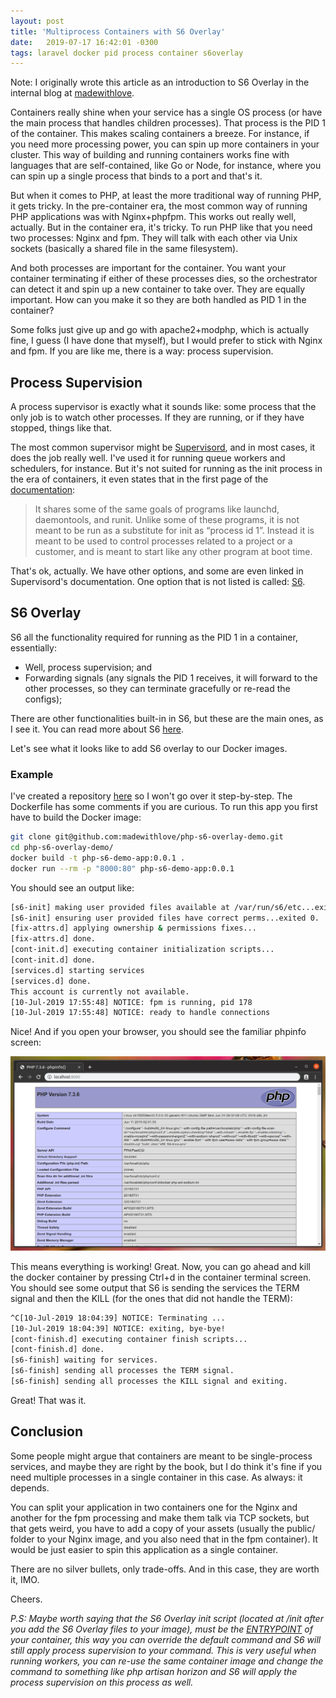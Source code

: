```yaml
---
layout: post
title: 'Multiprocess Containers with S6 Overlay'
date:   2019-07-17 16:42:01 -0300
tags: laravel docker pid process container s6overlay
---
```


Note: I originally wrote this article as an introduction to S6 Overlay in the internal blog at [madewithlove](https://madewithlove.com/).

Containers really shine when your service has a single OS process (or have the main process that handles children processes). That process is the PID 1 of the container. This makes scaling containers a breeze. For instance, if you need more processing power, you can spin up more containers in your cluster. This way of building and running containers works fine with languages that are self-contained, like Go or Node, for instance, where you can spin up a single process that binds to a port and that's it.

But when it comes to PHP, at least the more traditional way of running PHP, it gets tricky. In the pre-container era, the most common way of running PHP applications was with Nginx+phpfpm. This works out really well, actually. But in the container era, it's tricky. To run PHP like that you need two processes: Nginx and fpm. They will talk with each other via Unix sockets (basically a shared file in the same filesystem).

And both processes are important for the container. You want your container terminating if either of these processes dies, so the orchestrator can detect it and spin up a new container to take over. They are equally important. How can you make it so they are both handled as PID 1 in the container?

Some folks just give up and go with apache2+modphp, which is actually fine, I guess (I have done that myself), but I would prefer to stick with Nginx and fpm. If you are like me, there is a way: process supervision.

## Process Supervision

A process supervisor is exactly what it sounds like: some process that the only job is to watch other processes. If they are running, or if they have stopped, things like that.

The most common supervisor might be [Supervisord](supervisord.org), and in most cases, it does the job really well. I've used it for running queue workers and schedulers, for instance. But it's not suited for running as the init process in the era of containers, it even states that in the first page of the [documentation](http://supervisord.org/#supervisor-a-process-control-system):

> It shares some of the same goals of programs like launchd, daemontools, and runit. Unlike some of these programs, it is not meant to be run as a substitute for init as “process id 1”. Instead it is meant to be used to control processes related to a project or a customer, and is meant to start like any other program at boot time.

That's ok, actually. We have other options, and some are even linked in Supervisord's documentation. One option that is not listed is called: [S6](https://github.com/just-containers/s6-overlay).

## S6 Overlay

S6 all the functionality required for running as the PID 1 in a container, essentially:

* Well, process supervision; and
* Forwarding signals (any signals the PID 1 receives, it will forward to the other processes, so they can terminate gracefully or re-read the configs);

There are other functionalities built-in in S6, but these are the main ones, as I see it. You can read more about S6 [here](https://skarnet.org/software/s6/index.html).

Let's see what it looks like to add S6 overlay to our Docker images.

### Example
I've created a repository [here](https://github.com/madewithlove/php-s6-overlay-demo) so I won't go over it step-by-step. The Dockerfile has some comments if you are curious. To run this app you first have to build the Docker image:

```bash
git clone git@github.com:madewithlove/php-s6-overlay-demo.git
cd php-s6-overlay-demo/
docker build -t php-s6-demo-app:0.0.1 .
docker run --rm -p "8000:80" php-s6-demo-app:0.0.1
```

You should see an output like:

```bash
[s6-init] making user provided files available at /var/run/s6/etc...exited 0.
[s6-init] ensuring user provided files have correct perms...exited 0.
[fix-attrs.d] applying ownership & permissions fixes...
[fix-attrs.d] done.
[cont-init.d] executing container initialization scripts...
[cont-init.d] done.
[services.d] starting services
[services.d] done.
This account is currently not available.
[10-Jul-2019 17:55:48] NOTICE: fpm is running, pid 178
[10-Jul-2019 17:55:48] NOTICE: ready to handle connections
```

Nice! And if you open your browser, you should see the familiar phpinfo screen:

![phpinfo output](/assets/content/multiproc-containers/phpinfo-output.png)

This means everything is working! Great. Now, you can go ahead and kill the docker container by pressing Ctrl+d in the container terminal screen. You should see some output that S6 is sending the services the TERM signal and then the KILL (for the ones that did not handle the TERM):

```bash
^C[10-Jul-2019 18:04:39] NOTICE: Terminating ...
[10-Jul-2019 18:04:39] NOTICE: exiting, bye-bye!
[cont-finish.d] executing container finish scripts...
[cont-finish.d] done.
[s6-finish] waiting for services.
[s6-finish] sending all processes the TERM signal.
[s6-finish] sending all processes the KILL signal and exiting.
```

Great! That was it.

## Conclusion

Some people might argue that containers are meant to be single-process services, and maybe they are right by the book, but I do think it's fine if you need multiple processes in a single container in this case. As always: it depends.

You can split your application in two containers one for the Nginx and another for the fpm processing and make them talk via TCP sockets, but that gets weird, you have to add a copy of your assets (usually the public/ folder to your Nginx image, and you also need that in the fpm container). It would be just easier to spin this application as a single container.

There are no silver bullets, only trade-offs. And in this case, they are worth it, IMO.

Cheers.

_P.S: Maybe worth saying that the S6 Overlay init script (located at /init after you add the S6 Overlay files to your image), must be the [ENTRYPOINT](https://serversforhackers.com/c/div-entrypoint-vs-cmd) of your container, this way you can override the default command and S6 will still apply process supervision to your command. This is very useful when running workers, you can re-use the same container image and change the command to something like php artisan horizon and S6 will apply the process supervision on this process as well._